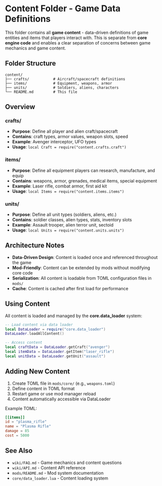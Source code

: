 # Content Folder - Game Data Definitions

This folder contains all **game content** - data-driven definitions of game entities and items that players interact with. This is separate from **core engine code** and enables a clear separation of concerns between game mechanics and game content.

## Folder Structure

```
content/
├── crafts/           # Aircraft/spacecraft definitions
├── items/            # Equipment, weapons, armor
├── units/            # Soldiers, aliens, characters
└── README.md         # This file
```

## Overview

### crafts/
- **Purpose**: Define all player and alien craft/spacecraft
- **Contains**: craft types, armor values, weapon slots, speed
- **Example**: Avenger interceptor, UFO types
- **Usage**: `local Craft = require("content.crafts.craft")`

### items/
- **Purpose**: Define all equipment players can research, manufacture, and equip
- **Contains**: weapons, armor, grenades, medical items, special equipment
- **Example**: Laser rifle, combat armor, first aid kit
- **Usage**: `local Items = require("content.items.items")`

### units/
- **Purpose**: Define all unit types (soldiers, aliens, etc.)
- **Contains**: soldier classes, alien types, stats, inventory slots
- **Example**: Assault trooper, alien terror unit, sectoid
- **Usage**: `local Units = require("content.units.units")`

## Architecture Notes

- **Data-Driven Design**: Content is loaded once and referenced throughout the game
- **Mod-Friendly**: Content can be extended by mods without modifying core code
- **Serialization**: All content is loadable from TOML configuration files in `mods/`
- **Cache**: Content is cached after first load for performance

## Using Content

All content is loaded and managed by the **core.data_loader** system:

```lua
-- Load content via data loader
local DataLoader = require("core.data_loader")
DataLoader.loadAllContent()

-- Access content
local craftData = DataLoader.getCraft("avenger")
local itemData = DataLoader.getItem("laser_rifle")
local unitData = DataLoader.getUnit("assault")
```

## Adding New Content

1. Create TOML file in `mods/core/` (e.g., `weapons.toml`)
2. Define content in TOML format
3. Restart game or use mod manager reload
4. Content automatically accessible via DataLoader

Example TOML:
```toml
[[items]]
id = "plasma_rifle"
name = "Plasma Rifle"
damage = 85
cost = 5000
```

## See Also

- `wiki/FAQ.md` - Game mechanics and content questions
- `wiki/API.md` - Content API reference
- `mods/README.md` - Mod system documentation
- `core/data_loader.lua` - Content loading system
